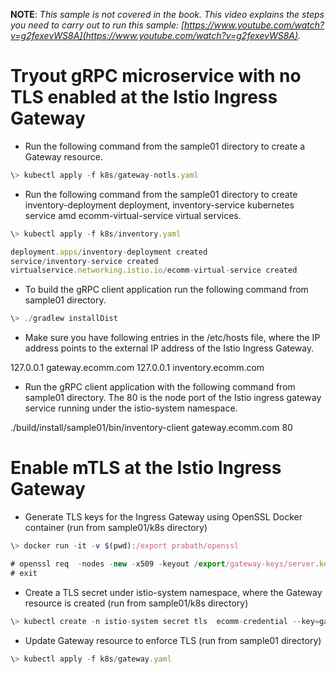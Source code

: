 **NOTE**: *This sample is not covered in the book. This video explains the steps you need to carry out to run this sample: [https://www.youtube.com/watch?v=g2fexevWS8A](https://www.youtube.com/watch?v=g2fexevWS8A).*

# Tryout gRPC microservice with no TLS enabled at the Istio Ingress Gateway

* Run the following command from the sample01 directory to create a Gateway resource.
```javascript
\> kubectl apply -f k8s/gateway-notls.yaml
```
* Run the following command from the sample01 directory to create inventory-deployment deployment, inventory-service kubernetes service amd ecomm-virtual-service virtual services.
```javascript
\> kubectl apply -f k8s/inventory.yaml

deployment.apps/inventory-deployment created
service/inventory-service created
virtualservice.networking.istio.io/ecomm-virtual-service created
```
* To build the gRPC client application run the following command from sample01 directory.
```javascript
\> ./gradlew installDist
```
* Make sure you have following entries in the /etc/hosts file, where the IP address points to the external IP address of the Istio Ingress Gateway. 

127.0.0.1 gateway.ecomm.com
127.0.0.1 inventory.ecomm.com

* Run the gRPC client application with the following command from sample01 directory. The 80 is the node port of the Istio ingress gateway service running under the istio-system namespace.

./build/install/sample01/bin/inventory-client gateway.ecomm.com 80

# Enable mTLS at the Istio Ingress Gateway

* Generate TLS keys for the Ingress Gateway using OpenSSL Docker container (run from sample01/k8s directory)
```javascript
\> docker run -it -v $(pwd):/export prabath/openssl

# openssl req  -nodes -new -x509 -keyout /export/gateway-keys/server.key -out /export/gateway-keys/server.cert -subj "/CN=gateway.ecomm.com"
# exit
```
* Create a TLS secret under istio-system namespace, where the Gateway resource is created (run from sample01/k8s directory)
```javascript
\> kubectl create -n istio-system secret tls  ecomm-credential --key=gateway-keys/server.key --cert=gateway-keys/server.cert
```
* Update Gateway resource to enforce TLS (run from sample01 directory)
```javascript
\> kubectl apply -f k8s/gateway.yaml
```





